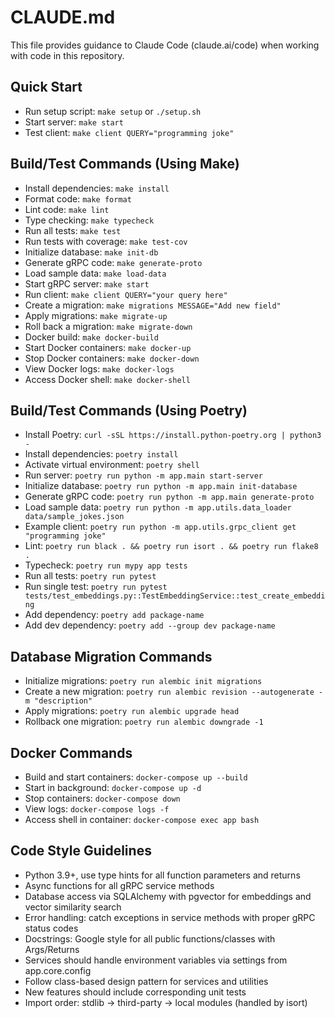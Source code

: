 # CLAUDE.md

This file provides guidance to Claude Code (claude.ai/code) when working with code in this repository.

## Quick Start
- Run setup script: `make setup` or `./setup.sh`
- Start server: `make start`
- Test client: `make client QUERY="programming joke"`

## Build/Test Commands (Using Make)
- Install dependencies: `make install`
- Format code: `make format`
- Lint code: `make lint`
- Type checking: `make typecheck`
- Run all tests: `make test`
- Run tests with coverage: `make test-cov`
- Initialize database: `make init-db`
- Generate gRPC code: `make generate-proto`
- Load sample data: `make load-data`
- Start gRPC server: `make start`
- Run client: `make client QUERY="your query here"`
- Create a migration: `make migrations MESSAGE="Add new field"`
- Apply migrations: `make migrate-up`
- Roll back a migration: `make migrate-down`
- Docker build: `make docker-build`
- Start Docker containers: `make docker-up`
- Stop Docker containers: `make docker-down`
- View Docker logs: `make docker-logs`
- Access Docker shell: `make docker-shell`

## Build/Test Commands (Using Poetry)
- Install Poetry: `curl -sSL https://install.python-poetry.org | python3 -`
- Install dependencies: `poetry install`
- Activate virtual environment: `poetry shell`
- Run server: `poetry run python -m app.main start-server`
- Initialize database: `poetry run python -m app.main init-database`
- Generate gRPC code: `poetry run python -m app.main generate-proto`
- Load sample data: `poetry run python -m app.utils.data_loader data/sample_jokes.json`
- Example client: `poetry run python -m app.utils.grpc_client get "programming joke"`
- Lint: `poetry run black . && poetry run isort . && poetry run flake8 .`
- Typecheck: `poetry run mypy app tests`
- Run all tests: `poetry run pytest`
- Run single test: `poetry run pytest tests/test_embeddings.py::TestEmbeddingService::test_create_embedding`
- Add dependency: `poetry add package-name`
- Add dev dependency: `poetry add --group dev package-name`

## Database Migration Commands
- Initialize migrations: `poetry run alembic init migrations`
- Create a new migration: `poetry run alembic revision --autogenerate -m "description"`
- Apply migrations: `poetry run alembic upgrade head`
- Rollback one migration: `poetry run alembic downgrade -1`

## Docker Commands
- Build and start containers: `docker-compose up --build`
- Start in background: `docker-compose up -d`
- Stop containers: `docker-compose down`
- View logs: `docker-compose logs -f`
- Access shell in container: `docker-compose exec app bash`

## Code Style Guidelines
- Python 3.9+, use type hints for all function parameters and returns
- Async functions for all gRPC service methods
- Database access via SQLAlchemy with pgvector for embeddings and vector similarity search
- Error handling: catch exceptions in service methods with proper gRPC status codes
- Docstrings: Google style for all public functions/classes with Args/Returns
- Services should handle environment variables via settings from app.core.config
- Follow class-based design pattern for services and utilities
- New features should include corresponding unit tests
- Import order: stdlib → third-party → local modules (handled by isort)
